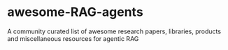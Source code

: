 # awesome-RAG-agents
A community curated list of awesome research papers, libraries, products and miscellaneous resources for agentic RAG

